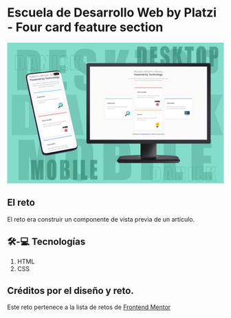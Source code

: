 # Escuela de Desarrollo Web by Platzi - Four card feature section

![](screenshot.jpg)

## El reto

El reto era construir un componente de vista previa de un artículo.

## 🛠‍-💻 Tecnologías  
1. HTML
2. CSS

## Créditos por el diseño y reto.

Este reto pertenece a la lista de retos de [Frontend Mentor](https://www.frontendmentor.io)
